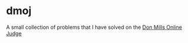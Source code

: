 # dmoj
A small collection of problems that I have solved on the [Don Mills Online Judge](https://dmoj.ca)
